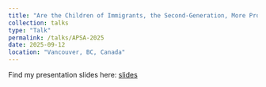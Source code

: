 ```yaml
---
title: "Are the Children of Immigrants, the Second-Generation, More Progressive?"
collection: talks
type: "Talk"
permalink: /talks/APSA-2025
date: 2025-09-12
location: "Vancouver, BC, Canada"
---
```


Find my presentation slides here: <a href="../files/APSA2025.pdf">slides</a> 
